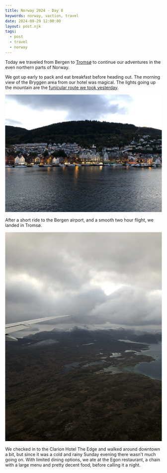 ```yaml
---
title: Norway 2024 - Day 8
keywords: norway, vaction, travel
date: 2024-09-29 12:00:00
layout: post.njk
tags:
  - post
  - travel
  - norway
---
```


Today we traveled from Bergen to [Tromsø](https://en.wikipedia.org/wiki/Tromsø) to continue our adventures in the even northern parts of Norway.

We got up early to pack and eat breakfast before heading out. The morning view of the Bryggen area from our hotel was magical. The lights going up the mountain are the [funicular route we took yesterday](/blog/norway-2024-day-7/).

![Early morning view of the Bryggen area in Bergen, Norway](/media/images/norway2024/bergen-morning.webp)

After a short ride to the Bergen airport, and a smooth two hour flight, we landed in Tromsø.

![Looking out the plane window descending into Tromsø, Norway](/media/images/norway2024/tromso-plane.webp)

We checked in to the Clarion Hotel The Edge and walked around downtown a bit, but since it was a cold and rainy Sunday evening there wasn't much going on. With limited dining options, we ate at the Egon restaurant, a chain with a large menu and pretty decent food, before calling it a night.
